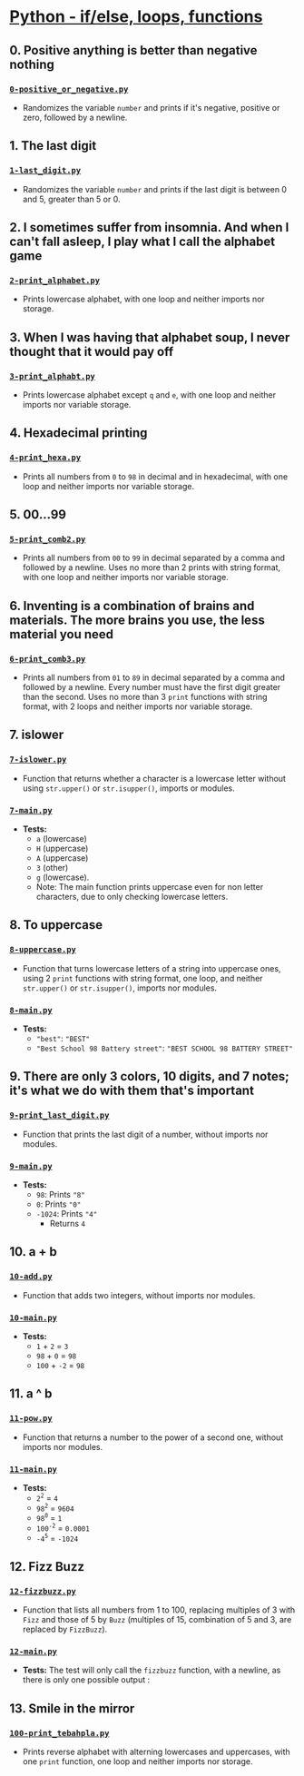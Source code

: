 # [Python - if/else, loops, functions](https://intranet.hbtn.io/projects/2172)

## 0. Positive anything is better than negative nothing
### [`0-positive_or_negative.py`](0-positive_or_negative.py)
* Randomizes the variable `number` and prints if it's negative, positive or zero, followed by a newline.

## 1. The last digit
### [`1-last_digit.py`](1-last_digit.py)
* Randomizes the variable `number` and prints if the last digit is between 0 and 5, greater than 5 or 0.

## 2. I sometimes suffer from insomnia. And when I can't fall asleep, I play what I call the alphabet game
### [`2-print_alphabet.py`](2-print_alphabet.py)
* Prints lowercase alphabet, with one loop and neither imports nor storage.

## 3. When I was having that alphabet soup, I never thought that it would pay off
### [`3-print_alphabt.py`](3-print_alphabt.py)
* Prints lowercase alphabet except `q` and `e`, with one loop and neither imports nor variable storage.

## 4. Hexadecimal printing
### [`4-print_hexa.py`](4-print_hexa.py)
* Prints all numbers from `0` to `98` in decimal and in hexadecimal, with one loop and neither imports nor variable storage.

## 5. 00...99
### [`5-print_comb2.py`](5-print_comb2.py)
* Prints all numbers from `00` to `99` in decimal separated by a comma and followed by a newline. Uses no more than 2 prints with string format, with one loop and neither imports nor variable storage.

## 6. Inventing is a combination of brains and materials. The more brains you use, the less material you need
### [`6-print_comb3.py`](6-print_comb3.py)
* Prints all numbers from `01` to `89` in decimal separated by a comma and followed by a newline. Every number must have the first digit greater than the second. Uses no more than 3 `print` functions with string format, with 2 loops and neither imports nor variable storage.

## 7. islower
### [`7-islower.py`](7-islower.py)
* Function that returns whether a character is a lowercase letter without using `str.upper()` or `str.isupper()`, imports or modules.
### [`7-main.py`](7-main.py)
* **Tests:**
    * `a` (lowercase)
    * `H` (uppercase)
    * `A` (uppercase)
    * `3` (other)
    * `g` (lowercase).
    * Note: The main function prints uppercase even for non letter characters, due to only checking lowercase letters.

## 8. To uppercase
### [`8-uppercase.py`](8-uppercase.py)
* Function that turns lowercase letters of a string into uppercase ones, using 2 `print` functions with string format, one loop, and neither `str.upper()` or `str.isupper()`, imports nor modules.
### [`8-main.py`](8-main.py)
* **Tests:**
    * `"best"`: `"BEST"`
    * `"Best School 98 Battery street"`: `"BEST SCHOOL 98 BATTERY STREET"`

## 9. There are only 3 colors, 10 digits, and 7 notes; it's what we do with them that's important
### [`9-print_last_digit.py`](9-print_last_digit.py)
* Function that prints the last digit of a number, without imports nor modules.
### [`9-main.py`](9-main.py)
* **Tests:**
    * `98`: Prints `"8"`
    * `0`: Prints `"0"`
    * `-1024`: Prints `"4"`
        * Returns `4`

## 10. a + b
### [`10-add.py`](10-add.py)
* Function that adds two integers, without imports nor modules.
### [`10-main.py`](10-main.py)
* **Tests:**
    * `1` + `2` = `3`
    * `98` + `0` = `98`
    * `100` + `-2` = `98`

## 11. a ^ b
### [`11-pow.py`](11-pow.py)
* Function that returns a number to the power of a second one, without imports nor modules.
### [`11-main.py`](11-main.py)
* **Tests:**
    * `2`<sup>`2`</sup> = `4`
    * `98`<sup>`2`</sup> = `9604`
    * `98`<sup>`0`</sup> = `1`
    * `100`<sup>`-2`</sup> = `0.0001`
    * `-4`<sup>`5`</sup> = `-1024`

## 12. Fizz Buzz
### [`12-fizzbuzz.py`](12-fizzbuzz.py)
* Function that lists all numbers from 1 to 100, replacing multiples of 3 with `Fizz` and those of 5 by `Buzz` (multiples of 15, combination of 5 and 3, are replaced by `FizzBuzz`).
### [`12-main.py`](12-main.py)
* **Tests:** The test will only call the `fizzbuzz` function, with a newline, as there is only one possible output :

## 13. Smile in the mirror
### [`100-print_tebahpla.py`](100-print_tebahpla.py)
* Prints reverse alphabet with alterning lowercases and uppercases, with one `print` function, one loop and neither imports nor storage.
